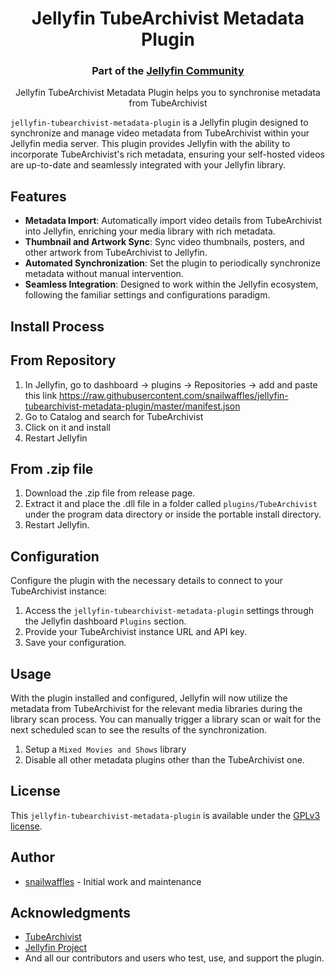 <h1 align="center">Jellyfin TubeArchivist Metadata Plugin</h1>
<h3 align="center">Part of the <a href="https://jellyfin.org">Jellyfin Community</a></h3>

<p align="center">
Jellyfin TubeArchivist Metadata Plugin helps you to synchronise metadata from TubeArchivist
</p>

`jellyfin-tubearchivist-metadata-plugin` is a Jellyfin plugin designed
to synchronize and manage video metadata from TubeArchivist within
your Jellyfin media server. This plugin provides Jellyfin with the
ability to incorporate TubeArchivist's rich metadata, ensuring your
self-hosted videos are up-to-date and seamlessly integrated with your
Jellyfin library.

## Features

- **Metadata Import**: Automatically import video details from
  TubeArchivist into Jellyfin, enriching your media library with rich
  metadata.
- **Thumbnail and Artwork Sync**: Sync video thumbnails, posters, and
  other artwork from TubeArchivist to Jellyfin.
- **Automated Synchronization**: Set the plugin to periodically
  synchronize metadata without manual intervention.
- **Seamless Integration**: Designed to work within the Jellyfin
  ecosystem, following the familiar settings and configurations
  paradigm.

## Install Process

## From Repository
1. In Jellyfin, go to dashboard -> plugins -> Repositories -> add and
   paste this link
   https://raw.githubusercontent.com/snailwaffles/jellyfin-tubearchivist-metadata-plugin/master/manifest.json
2. Go to Catalog and search for TubeArchivist
3. Click on it and install
4. Restart Jellyfin

## From .zip file
1. Download the .zip file from release page.
2. Extract it and place the .dll file in a folder called
   ```plugins/TubeArchivist``` under the program data directory or
   inside the portable install directory.
3. Restart Jellyfin.

## Configuration

Configure the plugin with the necessary details to connect to your
TubeArchivist instance:

1. Access the `jellyfin-tubearchivist-metadata-plugin` settings
   through the Jellyfin dashboard `Plugins` section.
2. Provide your TubeArchivist instance URL and API key.
3. Save your configuration.

## Usage

With the plugin installed and configured, Jellyfin will now utilize
the metadata from TubeArchivist for the relevant media libraries
during the library scan process. You can manually trigger a library
scan or wait for the next scheduled scan to see the results of the
synchronization.

1. Setup a `Mixed Movies and Shows` library
2. Disable all other metadata plugins other than the TubeArchivist
   one.

## License

This `jellyfin-tubearchivist-metadata-plugin` is available under the
[GPLv3 license](LICENSE.md).

## Author

- [snailwaffles](https://github.com/snailwaffles) - Initial work and
  maintenance

## Acknowledgments

- [TubeArchivist](https://github.com/tubearchivist/tubearchivist)
- [Jellyfin Project](https://jellyfin.org/)
- And all our contributors and users who test, use, and support the
  plugin.
